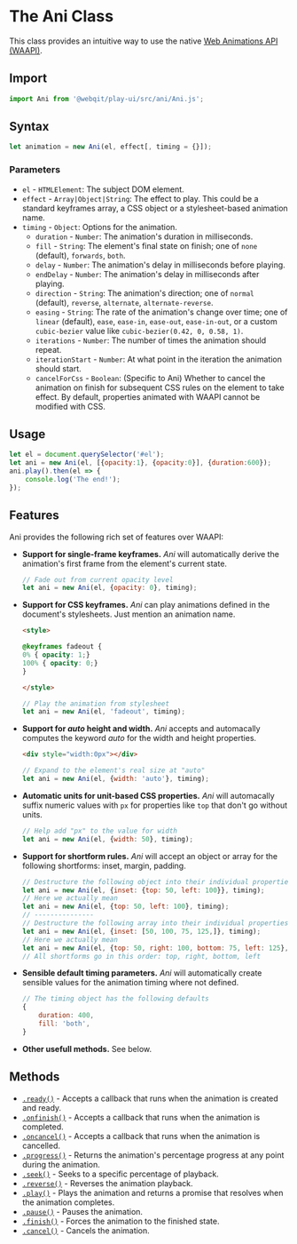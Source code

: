 # The Ani Class
This class provides an intuitive way to use the native [Web Animations API (WAAPI)](https://developer.mozilla.org/en-US/docs/Web/API/Web_Animations_API).

## Import

```js
import Ani from '@webqit/play-ui/src/ani/Ani.js';
```

## Syntax

```js
let animation = new Ani(el, effect[, timing = {}]);
```

### Parameters
+ `el` - `HTMLElement`: The subject DOM element.
+ `effect` - `Array|Object|String`: The effect to play. This could be a standard keyframes array, a CSS object or a stylesheet-based animation name.
+ `timing` - `Object`: Options for the animation.
    + `duration` - `Number`: The animation's duration in milliseconds.
    + `fill` - `String`: The element's final state on finish; one of `none` (default), `forwards`, `both`.
    + `delay` - `Number`: The animation's delay in milliseconds before playing.
    + `endDelay` - `Number`: The animation's delay in milliseconds after playing.
    + `direction` - `String`: The animation's direction; one of `normal` (default), `reverse`, `alternate`, `alternate-reverse`.
    + `easing` - `String`: The rate of the animation's change over time; one of `linear` (default), `ease`, `ease-in`, `ease-out`, `ease-in-out`, or a custom `cubic-bezier` value like `cubic-bezier(0.42, 0, 0.58, 1)`.
    + `iterations` - `Number`: The number of times the animation should repeat.
    + `iterationStart` - `Number`: At what point in the iteration the animation should start.
    + `cancelForCss` - `Boolean`: (Specific to Ani) Whether to cancel the animation on finish for subsequent CSS rules on the element to take effect. By default, properties animated with WAAPI cannot be modified with CSS.

## Usage

```js
let el = document.querySelector('#el');
let ani = new Ani(el, [{opacity:1}, {opacity:0}], {duration:600});
ani.play().then(el => {
    console.log('The end!');
});
```

## Features
Ani provides the following rich set of features over WAAPI:
+ **Support for single-frame keyframes.** *Ani* will automatically derive the animation's first frame from the element's current state.
    ```js
    // Fade out from current opacity level
    let ani = new Ani(el, {opacity: 0}, timing);
    ```

+ **Support for CSS keyframes.** *Ani* can play animations defined in the document's stylesheets. Just mention an animation name.
    ```html
    <style>

    @keyframes fadeout {
    0% { opacity: 1;}
    100% { opacity: 0;}
    }

    </style>
    ```
    ```js
    // Play the animation from stylesheet
    let ani = new Ani(el, 'fadeout', timing);
    ```

+ **Support for *auto* height and width.** *Ani* accepts and automacally computes the keyword *auto* for the width and height properties.
    ```html
    <div style="width:0px"></div>
    ```
    ```js
    // Expand to the element's real size at "auto"
    let ani = new Ani(el, {width: 'auto'}, timing);
    ```

+ **Automatic units for unit-based CSS properties.** *Ani* will automacally suffix numeric values with `px` for properties like `top` that don't go without units.
    ```js
    // Help add "px" to the value for width
    let ani = new Ani(el, {width: 50}, timing);
    ```

+ **Support for shortform rules.** *Ani* will accept an object or array for the following shortforms: inset, margin, padding.
    ```js
    // Destructure the following object into their individual properties
    let ani = new Ani(el, {inset: {top: 50, left: 100}}, timing);
    // Here we actually mean 
    let ani = new Ani(el, {top: 50, left: 100}, timing);
    // ---------------
    // Destructure the following array into their individual properties
    let ani = new Ani(el, {inset: [50, 100, 75, 125,]}, timing);
    // Here we actually mean 
    let ani = new Ani(el, {top: 50, right: 100, bottom: 75, left: 125}, timing);
    // All shortforms go in this order: top, right, bottom, left
    ```

+ **Sensible default timing parameters.** *Ani* will automatically create sensible values for the animation timing where not defined.
    ```js
    // The timing object has the following defaults
    {
        duration: 400,
        fill: 'both',
    }
    ```

+ **Other usefull methods.** See below.

## Methods
+ [`.ready()`](ready) - Accepts a callback that runs when the animation is created and ready.
+ [`.onfinish()`](onfinish) - Accepts a callback that runs when the animation is completed.
+ [`.oncancel()`](oncancel) - Accepts a callback that runs when the animation is cancelled.
+ [`.progress()`](progress) - Returns the animation's percentage progress at any point during the animation.
+ [`.seek()`](seek) - Seeks to a specific percentage of playback.
+ [`.reverse()`](reverse) - Reverses the animation playback.
+ [`.play()`](play) - Plays the animation and returns a promise that resolves when the animation completes.
+ [`.pause()`](pause) - Pauses the animation.
+ [`.finish()`](finish) - Forces the animation to the finished state.
+ [`.cancel()`](cancel) - Cancels the animation.
